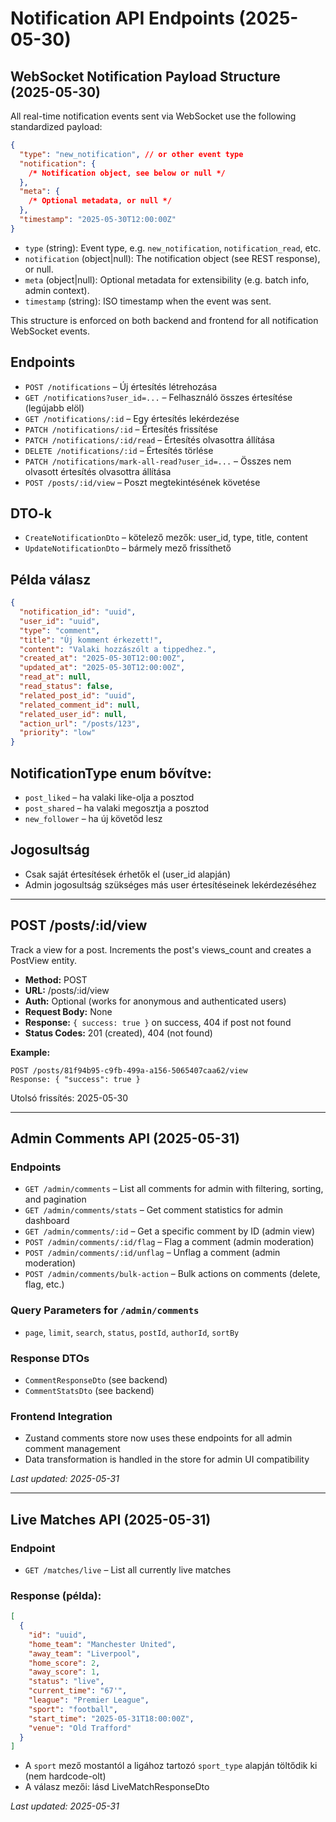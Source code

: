 # Notification API Endpoints (2025-05-30)

## WebSocket Notification Payload Structure (2025-05-30)

All real-time notification events sent via WebSocket use the following standardized payload:

```json
{
  "type": "new_notification", // or other event type
  "notification": {
    /* Notification object, see below or null */
  },
  "meta": {
    /* Optional metadata, or null */
  },
  "timestamp": "2025-05-30T12:00:00Z"
}
```

- `type` (string): Event type, e.g. `new_notification`, `notification_read`, etc.
- `notification` (object|null): The notification object (see REST response), or null.
- `meta` (object|null): Optional metadata for extensibility (e.g. batch info, admin context).
- `timestamp` (string): ISO timestamp when the event was sent.

This structure is enforced on both backend and frontend for all notification WebSocket events.

## Endpoints

- `POST /notifications` – Új értesítés létrehozása
- `GET /notifications?user_id=...` – Felhasználó összes értesítése (legújabb elöl)
- `GET /notifications/:id` – Egy értesítés lekérdezése
- `PATCH /notifications/:id` – Értesítés frissítése
- `PATCH /notifications/:id/read` – Értesítés olvasottra állítása
- `DELETE /notifications/:id` – Értesítés törlése
- `PATCH /notifications/mark-all-read?user_id=...` – Összes nem olvasott értesítés olvasottra állítása
- `POST /posts/:id/view` – Poszt megtekintésének követése

## DTO-k

- `CreateNotificationDto` – kötelező mezők: user_id, type, title, content
- `UpdateNotificationDto` – bármely mező frissíthető

## Példa válasz

```json
{
  "notification_id": "uuid",
  "user_id": "uuid",
  "type": "comment",
  "title": "Új komment érkezett!",
  "content": "Valaki hozzászólt a tippedhez.",
  "created_at": "2025-05-30T12:00:00Z",
  "updated_at": "2025-05-30T12:00:00Z",
  "read_at": null,
  "read_status": false,
  "related_post_id": "uuid",
  "related_comment_id": null,
  "related_user_id": null,
  "action_url": "/posts/123",
  "priority": "low"
}
```

## NotificationType enum bővítve:

- `post_liked` – ha valaki like-olja a posztod
- `post_shared` – ha valaki megosztja a posztod
- `new_follower` – ha új követőd lesz

## Jogosultság

- Csak saját értesítések érhetők el (user_id alapján)
- Admin jogosultság szükséges más user értesítéseinek lekérdezéséhez

---

## POST /posts/:id/view

Track a view for a post. Increments the post's views_count and creates a PostView entity.

- **Method:** POST
- **URL:** /posts/:id/view
- **Auth:** Optional (works for anonymous and authenticated users)
- **Request Body:** None
- **Response:** `{ success: true }` on success, 404 if post not found
- **Status Codes:** 201 (created), 404 (not found)

**Example:**

```
POST /posts/81f94b95-c9fb-499a-a156-5065407caa62/view
Response: { "success": true }
```

Utolsó frissítés: 2025-05-30

---

## Admin Comments API (2025-05-31)

### Endpoints

- `GET /admin/comments` – List all comments for admin with filtering, sorting, and pagination
- `GET /admin/comments/stats` – Get comment statistics for admin dashboard
- `GET /admin/comments/:id` – Get a specific comment by ID (admin view)
- `POST /admin/comments/:id/flag` – Flag a comment (admin moderation)
- `POST /admin/comments/:id/unflag` – Unflag a comment (admin moderation)
- `POST /admin/comments/bulk-action` – Bulk actions on comments (delete, flag, etc.)

### Query Parameters for `/admin/comments`

- `page`, `limit`, `search`, `status`, `postId`, `authorId`, `sortBy`

### Response DTOs

- `CommentResponseDto` (see backend)
- `CommentStatsDto` (see backend)

### Frontend Integration

- Zustand comments store now uses these endpoints for all admin comment management
- Data transformation is handled in the store for admin UI compatibility

_Last updated: 2025-05-31_

---

## Live Matches API (2025-05-31)

### Endpoint

- `GET /matches/live` – List all currently live matches

### Response (példa):

```json
[
  {
    "id": "uuid",
    "home_team": "Manchester United",
    "away_team": "Liverpool",
    "home_score": 2,
    "away_score": 1,
    "status": "live",
    "current_time": "67'",
    "league": "Premier League",
    "sport": "football",
    "start_time": "2025-05-31T18:00:00Z",
    "venue": "Old Trafford"
  }
]
```

- A `sport` mező mostantól a ligához tartozó `sport_type` alapján töltődik ki (nem hardcode-olt)
- A válasz mezői: lásd LiveMatchResponseDto

_Last updated: 2025-05-31_
